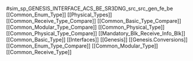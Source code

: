 #sim_sp_GENESIS_INTERFACE_ACS_BE_SR3DNG_src_src_gen_fe_be
[[Common_Enum_Type]]
[[Physical_Types]]
[[Common_Receive_Type_Compare]]
[[Common_Basic_Type_Compare]]
[[Common_Modular_Type_Compare]]
[[Common_Physical_Type]]
[[Common_Physical_Type_Compare]]
[[Mandatory_Blk_Receive_Info_Blk]]
[[Common_Basic_Type]]
[[Interfaces]]
[[Genesis]]
[[Genesis.Conversions]]
[[Common_Enum_Type_Compare]]
[[Common_Modular_Type]]
[[Common_Receive_Type]]

